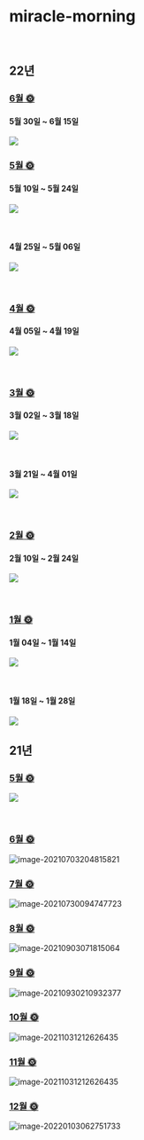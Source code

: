 # miracle-morning

<br/>

## 22년

### [6월 🌞](https://github.com/jandifarm/miracle-morning/blob/main/22%EB%85%84%20miracle-morning/5%EC%9B%94%EC%9D%98%20Miracle.md)

#### 5월 30일 ~ 6월 15일

![](./img/2022_06_01.png)  



### [5월 🌞](https://github.com/jandifarm/miracle-morning/blob/main/22%EB%85%84%20miracle-morning/5%EC%9B%94%EC%9D%98%20Miracle.md)

#### 5월 10일 ~ 5월 24일

![](./img/2022_05_02.png)  

<br/>

#### 4월 25일 ~ 5월 06일

![](./img/2022_05_01.png)  

<br/>

### [4월 🌞](https://github.com/jandifarm/miracle-morning/blob/main/22%EB%85%84%20miracle-morning/4%EC%9B%94%EC%9D%98%20Miracle.md)

#### 4월 05일 ~ 4월 19일

![](./img/2022_04.png) 

<br/>

### [3월 🌞](https://github.com/jandifarm/miracle-morning/blob/main/22%EB%85%84%20miracle-morning/3%EC%9B%94%EC%9D%98%20Miracle.md)

#### 3월 02일 ~ 3월 18일

![](./img/2022_03.png) 

<br/>

#### 3월 21일 ~ 4월 01일

![](./img/2022_03_2.png) 

<br/>

### [2월 🌞](https://github.com/jandifarm/miracle-morning/blob/main/22%EB%85%84%20miracle-morning/2%EC%9B%94%EC%9D%98%20Miracle.md)
#### 2월 10일 ~ 2월 24일

![](./img/2022_02.png) 

<br/>

### [1월 🌞](https://github.com/jandifarm/miracle-morning/blob/main/22%EB%85%84%20miracle-morning/1%EC%9B%94%EC%9D%98%20Miracle.md)

#### 1월 04일 ~ 1월 14일

![](./img/2022_01.png) 

<br/>

#### 1월 18일 ~ 1월 28일

![](./img/2022_01_2.png) 

## 21년

### [5월 🌞](https://github.com/jandifarm/miracle-morning/blob/main/21%EB%85%84%20miracle-morning/05%EC%9B%94/5%EC%9B%94%EC%9D%98%20Miracle%F0%9F%8C%9E.md)

![](./img/5월.png) 

<br/>

### [6월 🌞](https://github.com/jandifarm/miracle-morning/blob/main/21%EB%85%84%20miracle-morning/06%EC%9B%94/6%EC%9B%94%EC%9D%98%20Miracle.md) 

![image-20210703204815821](./img/6월.png) 



### [7월 🌞](https://github.com/jandifarm/miracle-morning/blob/main/21%EB%85%84%20miracle-morning/07%EC%9B%94/7%EC%9B%94%EC%9D%98%20Miracle.md) 

![image-20210730094747723](./img/7월.png) 



 ### [8월 🌞](https://github.com/jandifarm/miracle-morning/blob/main/21%EB%85%84%20miracle-morning/08%EC%9B%94/8%EC%9B%94%EC%9D%98%20Miracle.md) 

![image-20210903071815064](./img/8월.png) 



### [9월 🌞](https://github.com/jandifarm/miracle-morning/blob/main/21%EB%85%84%20miracle-morning/09%EC%9B%94/9%EC%9B%94%EC%9D%98%20Miracle.md) 

![image-20210930210932377](./img/9월.png) 



### [10월 🌞](https://github.com/jandifarm/miracle-morning/blob/main/21%EB%85%84%20miracle-morning/10%EC%9B%94/10%EC%9B%94%EC%9D%98%20Miracle.md) 

![image-20211031212626435](./img/10월.png) 



### [11월 🌞](https://github.com/jandifarm/miracle-morning/blob/main/21%EB%85%84%20miracle-morning/11%EC%9B%94/11%EC%9B%94%EC%9D%98%20Miracle.md) 

![image-20211031212626435](./img/11월.png) 



### [12월 🌞](https://github.com/jandifarm/miracle-morning/blob/main/21%EB%85%84%20miracle-morning/12%EC%9B%94/12%EC%9B%94%EC%9D%98%20Miracle.md) 

![image-20220103062751733](./img/12월.png) 



